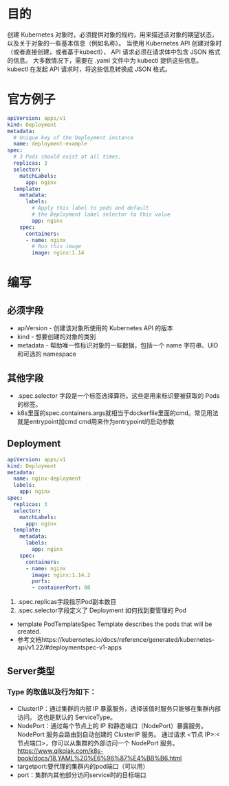 # 目的
创建 Kubernetes 对象时，必须提供对象的规约，用来描述该对象的期望状态， 以及关于对象的一些基本信息（例如名称）。 当使用 Kubernetes API 创建对象时（或者直接创建，或者基于kubectl）， API 请求必须在请求体中包含 JSON 格式的信息。 大多数情况下，需要在 .yaml 文件中为 kubectl 提供这些信息。 kubectl 在发起 API 请求时，将这些信息转换成 JSON 格式。
# 官方例子
```yaml
apiVersion: apps/v1
kind: Deployment
metadata:
  # Unique key of the Deployment instance
  name: deployment-example
spec:
  # 3 Pods should exist at all times.
  replicas: 3
  selector:
    matchLabels:
      app: nginx
  template:
    metadata:
      labels:
        # Apply this label to pods and default
        # the Deployment label selector to this value
        app: nginx
    spec:
      containers:
      - name: nginx
        # Run this image
        image: nginx:1.14
```
# 编写
## 必须字段
* apiVersion - 创建该对象所使用的 Kubernetes API 的版本
* kind - 想要创建的对象的类别
* metadata - 帮助唯一性标识对象的一些数据，包括一个 name 字符串、UID 和可选的 namespace
## 其他字段
* .spec.selector 字段是一个标签选择算符。这些是用来标识要被获取的 Pods 的标签。
* k8s里面的spec.containers.args就相当于dockerfile里面的cmd。常见用法就是entrypoint加cmd  cmd用来作为entrypoint的启动参数
## Deployment
```yaml
apiVersion: apps/v1
kind: Deployment
metadata:
  name: nginx-deployment
  labels:
    app: nginx
spec:
  replicas: 3
  selector:
    matchLabels:
      app: nginx
  template:
    metadata:
      labels:
        app: nginx
    spec:
      containers:
      - name: nginx
        image: nginx:1.14.2
        ports:
        - containerPort: 80

```
1. .spec.replicas字段指示Pod副本数目
2. .spec.selector字段定义了 Deployment 如何找到要管理的 Pod
* template PodTemplateSpec	Template describes the pods that will be created.
* 参考文档https://kubernetes.io/docs/reference/generated/kubernetes-api/v1.22/#deploymentspec-v1-apps
## Server类型
### Type 的取值以及行为如下：
* ClusterIP：通过集群的内部 IP 暴露服务，选择该值时服务只能够在集群内部访问。 这也是默认的 ServiceType。
* NodePort：通过每个节点上的 IP 和静态端口（NodePort）暴露服务。 NodePort 服务会路由到自动创建的 ClusterIP 服务。 通过请求 <节点 IP>:<节点端口>，你可以从集群的外部访问一个 NodePort 服务。
https://www.qikqiak.com/k8s-book/docs/18.YAML%20%E6%96%87%E4%BB%B6.html
* targetport:要代理的集群内的pod端口（可以用）
* port：集群内其他部分访问service时的目标端口